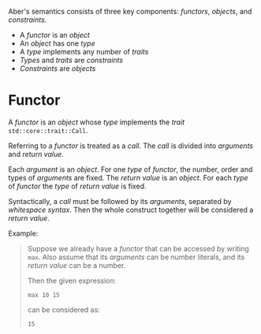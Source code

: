 Aber's semantics consists of three key components: *functors*, *objects*, and *constraints*.
- A *functor* is an *object*
- An *object* has one *type*
- A *type* implements any number of *traits*
- *Types* and *traits* are *constraints*
- *Constraints* are *objects*
# Functor
A *functor* is an *object* whose *type* implements the *trait* `std::core::trait::Call`.

Referring to a *functor* is treated as a *call*. The *call* is divided into *arguments* and *return value*. 

Each *argument* is an *object*. For one *type* of *functor*, the number, order and types of *arguments* are fixed. The *return value* is an *object*. For each *type* of *functor* the *type* of *return value* is fixed.

Syntactically, a *call* must be followed by its *arguments*, separated by *whitespace syntax*. Then the whole construct together will be considered a *return value*. 

Example:
> Suppose we already have a *functor* that can be accessed by writing `max`.
> Also assume that its *arguments* can be number literals, and its *return value* can be a number.
> 
> Then the given expression: 
> ```aber
> max 10 15
> ```
> can be considered as:
> ```aber
> 15
> ```
